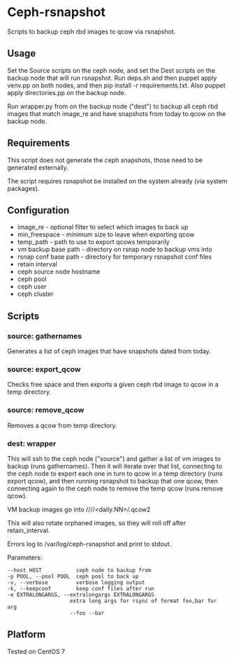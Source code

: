 # Ceph-rsnapshot

Scripts to backup ceph rbd images to qcow via rsnapshot.

## Usage

Set the Source scripts on the ceph node, and set the Dest scripts on the backup node that will run rsnapshot. Run deps.sh and then puppet apply venv.pp on both nodes, and then pip install -r requirements.txt. Also puppet apply directories.pp on the backup node.

Run wrapper.py from on the backup node ("dest") to backup all ceph rbd images that match image_re and have snapshots from today to qcow on the backup node.

## Requirements

This script does not generate the ceph snapshots, those need to be generated externally.

The script requires rsnapshot be installed on the system already (via system packages).

## Configuration

- image_re - optional filter to select which images to back up
- min_freespace -  minimum size to leave when exporting qcow
- temp_path - path to use to export qcows temporarily
- vm backup base path - directory on rsnap node to backup vms into
- rsnap conf base path - directory for temporary rsnapshot conf files
- retain interval
- ceph source node hostname
- ceph pool
- ceph user
- ceph cluster

## Scripts

### source: gathernames

Generates a list of ceph images that have snapshots dated from today.

### source: export_qcow

Checks free space and then exports a given ceph rbd image to qcow in a temp directory.

### source: remove_qcow

Removes a qcow from temp directory.

### dest: wrapper

This will ssh to the ceph node ("source") and gather a list of vm images to backup (runs gathernames).  Then it will iterate over that list, connecting to the ceph node to export each one in turn to qcow in a temp directory (runs export qcow), and then running rsnapshot to backup that one qcow, then connecting again to the ceph node to remove the temp qcow (runs remove qcow).

VM backup images go into /<vm backup base path>/<pool>/<image name>/<daily.NN>/<image-name>.qcow2

This will also rotate orphaned images, so they will roll off after retain_interval.

Errors log to /var/log/ceph-rsnapshot and print to stdout.

Parameters:

    --host HOST           ceph node to backup from
    -p POOL, --pool POOL  ceph pool to back up
    -v, --verbose         verbose logging output
    -k, --keepconf        keep conf files after run
    -e EXTRALONGARGS, --extralongargs EXTRALONGARGS
                        extra long args for rsync of format foo,bar for arg
                        --foo --bar

## Platform

Tested on CentOS 7
